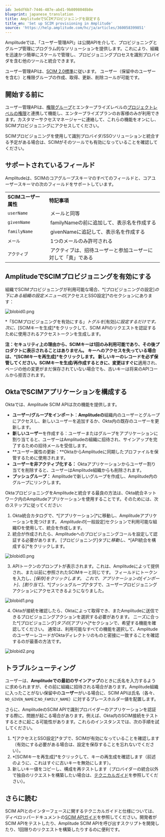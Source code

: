 ```yaml
---
id: 3e6df6b7-7446-487e-abd1-9b8098048b8e
blueprint: japanese_translation
title: AmplitudeでSCIMプロビジョニングを設定する
title_en: 'Set up SCIM provisioning in Amplitude'
source: 'https://help.amplitude.com/hc/ja/articles/360058399851'
---
```

Amplitudeでは、「ユーザー管理API」は公開APIを介して、プロビジョニングとグループ管理にプログラム的なソリューションを提供します。これにより、組織を迅速かつ簡単にスケールで管理し、プロビジョニングプロセスを識別プロバイダを含む他のツールと統合できます。

ユーザー管理APIは、[SCIM 2.0標準](http://www.simplecloud.info/#Specification)に従います。 ユーザー（保留中のユーザーを含む）と権限グループの作成、取得、更新、削除コールが可能です。 

## 開始する前に

ユーザー管理APIは、[権限グループ](/docs/admin/account-management/manage-permission-groups)とエンタープライズレベルの[プロジェクトレベルの権限](/docs/admin/account-management/user-roles-permissions)と連携して機能し、エンタープライズプランのお客様のみが利用できます。カスタマーサクセスマネージャーに連絡して、これらの機能をオンにし、SCIMプロビジョニングにアクセスしてください。

SCIMプロビジョニングを使用して識別プロバイダ/SSOソリューションと統合する予定がある場合は、SCIMがそのツールでも有効になっていることを確認してください。

## サポートされているフィールド

Amplitudeは、SCIMのコアグループスキーマのすべてのフィールドと、コアユーザースキーマの次のフィールドをサポートしています。  
  
|  |  |
| --- | --- |
| **SCIMユーザー属性** | **特記事項** |
| `userName` |  メールと同等 |
| `givenName` |  familyNameの前に追加して、表示名を作成する |
| `familyName`  |  givenNameに追記して、表示名を作成する |
| `メール`  |  1つのメールのみ許可される |
| `アクティブ` |  アクティブは、招待ユーザーと参加ユーザーに対して「真」である |

## AmplitudeでSCIMプロビジョニングを有効にする

組織でSCIMプロビジョニングが利用可能な場合、*[プロビジョニングの設定]*の下にある組織の設定メニューの*[アクセスとSSO設定]*のセクションにあります：

![blobid0.png](/docs/output/img/jp/blobid0-png.png)

*「SCIMプロビジョニングを有効にする」*トグルを*[有効]*に設定するだけです。 次に、*[SCIMキーを生成]*をクリックして、SCIM APIのリクエストを認証するために使用されるアクセストークンを生成します。 

**注：**セキュリティ上の理由から、SCIMキーは1回のみ利用可能であり、その後プロダクトに表示されることはありません。 キーへのアクセスを失っている場合は、*[SCIMキーを再生成]*をクリックします。 新しいキーのレコードを必ず保管してください。SCIMキーを生成/再作成するときに、変更は**すぐに**適用され、ページの他の変更がまだ保存されていない場合でも、古いキーは将来のAPIコールから拒否されます。

## OktaでSCIMアプリケーションを構成する

Oktaでは、Amplitude SCIM APIは次の機能を提供します。

* **ユーザー/グループをインポート**：**Amplitudeの**組織内のユーザーとグループにアクセスし、新しいユーザーを追加するか、Okta内の既存のユーザーを更新します。
* **新しいユーザー**を作成する：ユーザーまたはグループをアプリケーションに割り当てると、ユーザーはAmplitudeの組織に招待され、サインアップを完了するための招待メールを受信します。
* **ユーザー属性の更新：**OktaからAmplitudeに同期したプロファイルを保管するために使用されます。
* **ユーザーを非アクティブ化する：** Oktaアプリケーションからユーザー割り当てを削除すると、ユーザーはAmplitude組織からも削除されます。
* **プッシュグループ：** Amplitudeで新しいグループを作成し、Amplitude内のグループにリンクします。

OktaプロビジョニングをAmplitudeと統合する最良の方法は、Okta統合ネットワーク内のAmplitudeアプリケーションを使用することです。そのためには、次のステップに従ってください:

1. Okta統合カタログで、*[アプリケーション]*に移動し、Amplitudeアプリケーションを見つけます。 *Amplitudeの*[一般設定]セクションで利用可能な組織IDを使用して、統合を作成します。
2. 統合が作成されたら、Amplitudeへのプロビジョニングコールを設定して認証する必要があります。 [プロビジョニング]タブに*移動し*、*[API統合を構成する]*をクリックします。

![blobid0.png](/docs/output/img/jp/blobid0-png.png)

3. APIトークンのプロンプトが表示されます。これは、Amplitudeによって提供され、また以前に参照されたSCIMキーと同じです。 フィールドにトークンを入力し、*[保存]*をクリックします。 これで、アプリケーションの*[インポート]*、*[割り当て]*、*[プッシュグループ]*タブで、ユーザープロビジョニングアクションにアクセスできるようになりました。

![blobid1.png](/docs/output/img/jp/blobid1-png.png)

4. Oktaが接続を確認したら、Oktaによって取得でき、またAmplitudeに送信できるプロビジョニングアクションを選択する必要があります。 ニーズに合った*[プロビジョニング]*タブの*[アプリへ]*セクションで、希望する機能を確認してください。 通常は、利用可能なすべての機能を選択して、AmplitudeのユーザーレコードがOktaディレクトリのものと密接に一致することを確認するのが最善の方法です。

![blobid2.png](/docs/output/img/jp/blobid2-png.png)

## トラブルシューティング

ユーザーは、**Amplitudeでの最初のサインアップ**のときに氏名を入力するように求められますが、その前に組織に招待される場合があります。Amplitude組織に入ったことがない保留中の**ユーザー**がいる場合に、SCIM APIは氏名（各々、`NO_GIVEN_NAME`と`NO_FAMILY_NAME`）に対するプレースホルダー値を配置します。

さらに、AmplitudeのSCIM APIで識別プロバイダーのアプリケーションを認証する際に、問題が起こる場合があります。例えば、Okta内のSCIM接続をテストするときに起こる可能性があります。これらのインスタンスでは、次の手順を試してください。

1. *[アクセスとSSO設定]*タブで、SCIMが有効になっていることを確認します（有効にする必要がある場合は、設定を保存することを忘れないでください）。
2. *[SCIMキーを再生成]*をクリックして、キーの再生成を確認します（前述のように、これはすぐに古いキーを無効にします）。
3. 新しいキー値をコピーし、構成を再テストします（プロバイダーの統合以外で独自のリクエストを構築したい場合は、[テクニカルガイド](https://developers.amplitude.com/docs/scim-api)を参照してください）。

## さらに読む

SCIM APIとのインターフェースに関するテクニカルガイドと仕様については、ディベロッパードキュメントの[SCIM APIガイド](https://developers.amplitude.com/docs/scim-api)を参照してください。開発者がSCIM APIをテストしたり、Amplitude SCIM APIを呼び出すスクリプトを開発したり、1回限りのリクエストを構築したりするのに便利です。
